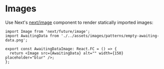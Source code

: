 # Images

Use Next's [next/image](https://nextjs.org/docs/api-reference/next/image) component to render statically imported images:

```tsx
import Image from 'next/future/image';
import AwaitingData from './../assets/images/patterns/empty-awaiting-data.png';

export const AwaitingDataImage: React.FC = () => {
  return <Image src={AwaitingData} alt="" width={150} placeholder="blur" />;
};
```
